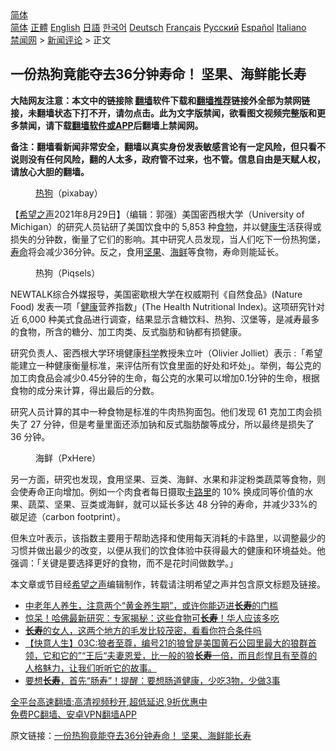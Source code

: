  <!-- 面包屑导航 --> <div class="breadcrumb"><!-- GTranslate: https://gtranslate.io/ -->  <div class="switcher notranslate">  <div class="selected">  <a href="#" onclick="return false;"> 简体</a>  </div>  <div class="option">  <a href="https://www.bannedbook.org" onclick="doGTranslate('zh-CN|zh-CN');jQuery('div.switcher div.selected a').html(jQuery(this).html());return false;" title="简体中文" class="nturl selected"> 简体</a>  <a href="https://www.bannedbook.org/zh-tw/" onclick="doGTranslate('zh-CN|zh-TW');jQuery('div.switcher div.selected a').html(jQuery(this).html());return false;" title="繁體中文" class="nturl"> 正體</a>  <a href="https://www.bannedbook.org/en/" onclick="doGTranslate('zh-CN|en');jQuery('div.switcher div.selected a').html(jQuery(this).html());return false;" title="English" class="nturl"> English</a>  <a href="https://www.bannedbook.org/ja/" onclick="doGTranslate('zh-CN|ja');jQuery('div.switcher div.selected a').html(jQuery(this).html());return false;" title="日本語" class="nturl"> 日語</a>  <a href="https://www.bannedbook.org/ko/" onclick="doGTranslate('zh-CN|ko');jQuery('div.switcher div.selected a').html(jQuery(this).html());return false;" title="한국어" class="nturl"> 한국어</a>  <a href="https://www.bannedbook.org/de/" onclick="doGTranslate('zh-CN|de');jQuery('div.switcher div.selected a').html(jQuery(this).html());return false;" title="Deutsch" class="nturl"> Deutsch</a>  <a href="https://www.bannedbook.org/fr/" onclick="doGTranslate('zh-CN|fr');jQuery('div.switcher div.selected a').html(jQuery(this).html());return false;" title="Français" class="nturl"> Français</a>  <a href="https://www.bannedbook.org/ru/" onclick="doGTranslate('zh-CN|ru');jQuery('div.switcher div.selected a').html(jQuery(this).html());return false;" title="Русский" class="nturl"> Русский</a>  <a href="https://www.bannedbook.org/es/" onclick="doGTranslate('zh-CN|es');jQuery('div.switcher div.selected a').html(jQuery(this).html());return false;" title="Español" class="nturl"> Español</a>  <a href="https://www.bannedbook.org/it/" onclick="doGTranslate('zh-CN|it');jQuery('div.switcher div.selected a').html(jQuery(this).html());return false;" title="Italiano" class="nturl"> Italiano</a>  </div>  </div>      <div class='breadcrumb-sub'><!-- Breadcrumb NavXT 6.3.0 --> <a href="https://www.bannedbook.org/" class="home">禁闻网</a> &gt; <a href="https://www.bannedbook.org/bnews/comments/" class="category">新闻评论</a> &gt; 正文</div></div><h2>一份热狗竟能夺去36分钟寿命！ 坚果、海鲜能长寿</h2> <p class="notice"><b>大陆网友注意：本文中的链接除 <a href="https://github.com/bannedbook/fanqiang" >翻墙</a>软件下载和<a href="https://github.com/killgcd/justmysocks/blob/master/README.md">翻墙推荐</a>链接外全部为禁网链接，未翻墙状态下打不开，请勿点击。此为文字版禁闻，欲看图文视频完整版和更多禁闻，请下载<a href="https://github.com/bannedbook/fanqiang">翻墙软件或APP</a>后翻墙上禁闻网。</p><p>备注：翻墙看新闻非常安全，翻墙以真实身份发表敏感言论有一定风险，但只看不说则没有任何风险，翻的人太多，政府管不过来，也不管。信息自由是天赋人权，请放心大胆的翻墙。</b></p>  <div class="entry"> <figure> <p><figcaption><a href="https://www.bannedbook.org/bnews/tag/%E7%83%AD%E7%8B%97/" class="st_tag internal_tag" rel="tag" title="标签 热狗 下的日志">热狗</a>（pixabay）</figcaption></figure> <p>【<span class='wp_keywordlink_affiliate'><a href="https://www.soundofhope.org" title="希望之声" target="_blank">希望之声</a></span>2021年8月29日】（编辑：郭强）美国密西根大学（University of Michigan）的研究人员钻研了美国饮食中的 5,853 种<a href="https://www.bannedbook.org/bnews/tag/%e9%a3%9f%e7%89%a9/" class="st_tag internal_tag" rel="tag" title="标签 食物 下的日志">食物</a>，并以健<span class='wp_keywordlink'><a href="https://www.bannedbook.org/forum2/topic1148.html" title="纪实文学：康生评传" target="_blank">康生</a></span>活获得或损失的分钟数，衡量了它们的影响。其中研究人员发现，当人们吃下一份热狗堡，<a href="https://www.bannedbook.org/bnews/tag/%E5%AF%BF%E5%91%BD/" class="st_tag internal_tag" rel="tag" title="标签 寿命 下的日志">寿命</a>将会减少36分钟。反之，食用<a href="https://www.bannedbook.org/bnews/tag/%E5%9D%9A%E6%9E%9C/" class="st_tag internal_tag" rel="tag" title="标签 坚果 下的日志">坚果</a>、<a href="https://www.bannedbook.org/bnews/tag/%E6%B5%B7%E9%B2%9C/" class="st_tag internal_tag" rel="tag" title="标签 海鲜 下的日志">海鲜</a>等食物，寿命则能延长。</p> <figure><figcaption>热狗（Piqsels）</figcaption></figure> <p>NEWTALK综合外媒报导，美国密歇根大学在权威期刊《自然食品》(Nature Food) 发表一项「<a href="https://www.bannedbook.org/bnews/tag/%e5%81%a5%e5%ba%b7/" class="st_tag internal_tag" rel="tag" title="标签 健康 下的日志">健康</a>营养指数」(The Health Nutritional Index)。这项研究针对近 6,000 种美式食品进行调查，结果显示含糖饮料、热狗、汉堡等，是减寿最多的食物，所含的糖分、加工肉类、反式脂肪和钠都有损健康。</p>  <p>研究负责人、密西根大学环境健康<span class='wp_keywordlink'><a href="https://www.bannedbook.org/forum11/topic309.html" title="禁片：“科学”的棍子" target="_blank">科学</a></span>教授朱立叶（Olivier Jolliet）表示 :「希望能建立一种健康衡量标准，来评估所有饮食里面的好处和坏处」。举例，每公克的加工肉食品会减少0.45分钟的生命，每公克的水果可以增加0.1分钟的生命，根据食物的成分来计算，得出最后的分数。</p> <p>研究人员计算的其中一种食物是标准的牛肉热狗面包。他们发现 61 克加工肉会损失了 27 分钟，但是考量里面还添加钠和反式脂肪酸等成分，所以最终是损失了 36 分钟。</p>  <figure><figcaption>海鲜（PxHere）</figcaption></figure> <p>另一方面，研究也发现，食用坚果、豆类、海鲜、水果和非淀粉类蔬菜等食物，则会使寿命正向增加。例如一个肉食者每日摄取<a href="https://www.bannedbook.org/bnews/tag/%E5%8D%A1%E8%B7%AF%E9%87%8C/" class="st_tag internal_tag" rel="tag" title="标签 卡路里 下的日志">卡路里</a>的 10% 换成同等价值的水果、蔬菜、坚果、豆类或海鲜，就可以延长多达 48 分钟的寿命，并减少33%的碳足迹（carbon footprint）。</p> <p>但朱立叶表示，该指数主要用于帮助选择和使用每天消耗的卡路里，以调整最少的习惯并做出最少的改变，以便从我们的饮食体验中获得最大的健康和环境益处。他强调：「关键是要选择更好的食物，而不是花时间做数学。」</p>  <p>本文章或节目经<a href="https://www.bannedbook.org/bnews/tag/%e5%b8%8c%e6%9c%9b%e4%b9%8b%e5%a3%b0/" class="st_tag internal_tag" rel="tag" title="标签 希望之声 下的日志">希望之声</a>编辑制作，转载请注明希望之声并包含原文标题及链接。 </p> <ul class='op-related-articles' title='相关阅读'> <li><a href='https://www.bannedbook.org/bnews/health/20210828/1614950.html' target='_blank'>中老年人养生，注意两个“黄金养生期”，或许你能迈进<b>长寿</b>的门槛</a></li> <li><a href='https://www.bannedbook.org/bnews/lifebaike/20210828/1614813.html' target='_blank'>惊呆！哈佛最新研究：专家揭秘：这些食物可<b>长寿</b>！华人应该多吃</a></li> <li><a href='https://www.bannedbook.org/bnews/health/20210828/1614808.html' target='_blank'><b>长寿</b>的女人，这两个地方的毛发比较茂密，看看你符合条件吗</a></li> <li><a href='https://www.bannedbook.org/bnews/bannedvideo/20210821/1614482.html' target='_blank'>【快意人生】03C:狼者至尊，编号21的狼曾是美国黄石公园里最大的狼群首领，它和它的”“王后“夫妻恩爱，比一般的狼<b>长寿</b>一倍，而且彪悍且有至尊的人格魅力，让我们听听它的故事。</a></li> <li><a href='https://www.bannedbook.org/bnews/health/20210827/1614283.html' target='_blank'>要想<b>长寿</b>，首先“肠寿”！提醒：要想肠道健康，少吃3物，少做3事</a></li> </ul> <p class="texttj"> <a href="https://github.com/bannedbook/fanqiang/wiki/V2ray%E6%9C%BA%E5%9C%BA" target="_blank">全平台高速翻墙:高清视频秒开,超低延迟,9折优惠中</a><br/> <a href="https://github.com/bannedbook/fanqiang/wiki/%E7%A6%81%E9%97%BB%E7%BD%91%E5%AE%89%E5%8D%93%E7%BF%BB%E5%A2%99%E6%96%B0%E9%97%BBAPP" target="_blank">免费PC翻墙、安卓VPN翻墙APP</a></p> <p>原文链接：<a class="src_link"  href="https://www.soundofhope.org/post/539390" target="_blank">一份热狗竟能夺去36分钟寿命！ 坚果、海鲜能长寿</a></p><a name='sharetosocial'></a>  <div style="margin-bottom:5px;padding-bottom:5px;clear:both"> <div id="archive-pix-1" class="banner-ads"> <!-- AuctionX Display platform tag START --> <div id="26318x728x90x621x_ADSLOT2" clicktrack="%%CLICK_URL_ESC%%"></div> <!-- AuctionX Display platform tag END --> </div> <div id="archive-pix-2" class="banner-ads"> <!-- AuctionX Display platform tag START --> <div id="26315x300x250x621x_ADSLOT2" clicktrack="%%CLICK_URL_ESC%%"></div> <!-- AuctionX Display platform tag END --> </div> </div>  <div id="archive-pix-1" class="banner-ads"> <!-- AuctionX Display platform tag START --> <div id="26318x728x90x621x_ADSLOT3" clicktrack="%%CLICK_URL_ESC%%"></div> <!-- AuctionX Display platform tag END --> </div> </div><!--END ENTRY--> 